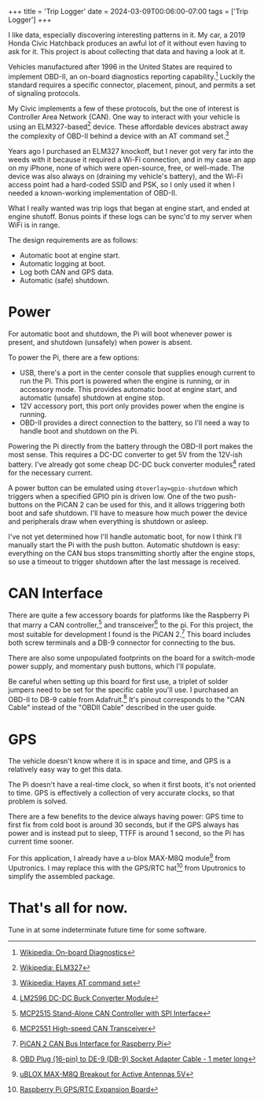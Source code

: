 +++
title = 'Trip Logger'
date = 2024-03-09T00:06:00-07:00
tags = ['Trip Logger']
+++

I like data, especially discovering interesting patterns in it. My car, a 2019 Honda Civic Hatchback produces an awful lot of it without even having to ask for it. This project is about collecting that data and having a look at it.

Vehicles manufactured after 1996 in the United States are required to implement OBD-II, an on-board diagnostics reporting capability.[^OBD] Luckily the standard requires a specific connector, placement, pinout, and permits a set of signaling protocols.

My Civic implements a few of these protocols, but the one of interest is Controller Area Network (CAN). One way to interact with your vehicle is using an ELM327-based[^ELM] device. These affordable devices abstract away the complexity of OBD-II behind a device with an AT command set.[^AT]

Years ago I purchased an ELM327 knockoff, but I never got very far into the weeds with it because it required a Wi-Fi connection, and in my case an app on my iPhone, none of which were open-source, free, or well-made. The device was also always on (draining my vehicle's battery), and the Wi-Fi access point had a hard-coded SSID and PSK, so I only used it when I needed a known-working implementation of OBD-II.

What I really wanted was trip logs that began at engine start, and ended at engine shutoff. Bonus points if these logs can be sync'd to my server when WiFi is in range.

The design requirements are as follows:

 * Automatic boot at engine start.
 * Automatic logging at boot.
 * Log both CAN and GPS data.
 * Automatic (safe) shutdown.

# Power

For automatic boot and shutdown, the Pi will boot whenever power is present, and shutdown (unsafely) when power is absent.

To power the Pi, there are a few options:

 * USB, there's a port in the center console that supplies enough current to run the Pi. This port is powered when the engine is running, or in accessory mode. This provides automatic boot at engine start, and automatic (unsafe) shutdown at engine stop.
 * 12V accessory port, this port only provides power when the engine is running.
 * OBD-II provides a direct connection to the battery, so I'll need a way to handle boot and shutdown on the Pi.

Powering the Pi directly from the battery through the OBD-II port makes the most sense. This requires a DC-DC converter to get 5V from the 12V-ish battery. I've already got some cheap DC-DC buck converter modules[^LM2596] rated for the necessary current.

A power button can be emulated using `dtoverlay=gpio-shutdown` which triggers when a specified GPIO pin is driven low. One of the two push-buttons on the PiCAN 2 can be used for this, and it allows triggering both boot and safe shutdown. I'll have to measure how much power the device and peripherals draw when everything is shutdown or asleep.

I've not yet determined how I'll handle automatic boot, for now I think I'll manually start the Pi with the push button. Automatic shutdown is easy: everything on the CAN bus stops transmitting shortly after the engine stops, so use a timeout to trigger shutdown after the last message is received.

# CAN Interface

There are quite a few accessory boards for platforms like the Raspberry Pi that marry a CAN controller,[^MCP2515] and transceiver[^MCP2551] to the pi. For this project, the most suitable for development I found is the PiCAN 2.[^PICAN2] This board includes both screw terminals and a DB-9 connector for connecting to the bus.

There are also some unpopulated footprints on the board for a switch-mode power supply, and momentary push buttons, which I'll populate.

Be careful when setting up this board for first use, a triplet of solder jumpers need to be set for the specific cable you'll use. I purchased an OBD-II to DB-9 cable from Adafruit.[^CABLE] It's pinout corresponds to the "CAN Cable" instead of the "OBDII Cable" described in the user guide.

# GPS

The vehicle doesn't know where it is in space and time, and GPS is a relatively easy way to get this data.

The Pi doesn't have a real-time clock, so when it first boots, it's not oriented to time. GPS is effectively a collection of very accurate clocks, so that problem is solved.

There are a few benefits to the device always having power: GPS time to first fix from cold boot is around 30 seconds, but if the GPS always has power and is instead put to sleep, TTFF is around 1 second, so the Pi has current time sooner.

For this application, I already have a u-blox MAX-M8Q module[^GPS] from Uputronics. I may replace this with the GPS/RTC hat[^HAT] from Uputronics to simplify the assembled package.

# That's all for now.

Tune in at some indeterminate future time for some software.

[^OBD]: [Wikipedia: On-board Diagnostics](https://en.wikipedia.org/wiki/On-board_diagnostics)
[^ELM]: [Wikipedia: ELM327](https://en.wikipedia.org/wiki/ELM327)
[^AT]: [Wikipedia: Hayes AT command set](https://en.wikipedia.org/wiki/Hayes_AT_command_set)
[^MCP2515]: [MCP2515 Stand-Alone CAN Controller with SPI Interface](https://ww1.microchip.com/downloads/en/DeviceDoc/MCP2515-Stand-Alone-CAN-Controller-with-SPI-20001801J.pdf)
[^MCP2551]: [MCP2551 High-speed CAN Transceiver](https://ww1.microchip.com/downloads/aemDocuments/documents/APID/ProductDocuments/DataSheets/20001667G.pdf)
[^PICAN2]: [PiCAN 2 CAN Bus Interface for Raspberry Pi](https://copperhilltech.com/pican-2-can-bus-interface-for-raspberry-pi/)
[^GPS]: [uBLOX MAX-M8Q Breakout for Active Antennas 5V](https://store.uputronics.com/index.php?route=product/product&path=60_64&product_id=84)
[^HAT]: [Raspberry Pi GPS/RTC Expansion Board](https://store.uputronics.com/index.php?route=product/product&path=60_64&product_id=81)
[^CABLE]: [OBD Plug (16-pin) to DE-9 (DB-9) Socket Adapter Cable - 1 meter long](https://www.adafruit.com/product/4841)
[^LM2596]: [LM2596 DC-DC Buck Converter Module](https://a.co/d/e0n8oBu)
